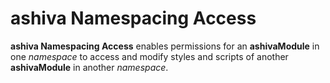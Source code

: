 # ashiva Namespacing Access
**ashiva Namespacing Access** enables permissions for an **ashivaModule** in one _namespace_ to access and modify styles and scripts of another **ashivaModule** in another _namespace_.
